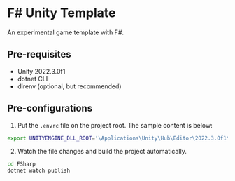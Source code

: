 # F# Unity Template

An experimental game template with F#.

## Pre-requisites

- Unity 2022.3.0f1
- dotnet CLI
- direnv (optional, but recommended)

## Pre-configurations

1. Put the `.envrc` file on the project root. The sample content is below:

```bash
export UNITYENGINE_DLL_ROOT='\Applications\Unity\Hub\Editor\2022.3.0f1\Unity.app\Contents\Managed\UnityEngine'
```

2. Watch the file changes and build the project automatically.

```bash
cd FSharp
dotnet watch publish
```

